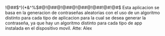 !@##$^)(*&^%$#@!@#$%^&*(()(*&^%$#@!@#$%^&*()(*&^%$#@!@#$%^&*()(*&^%$#@!@#$%^&*()(*&^%$#!@#$%^&&*#$!@#$
Esta aplicacion se basa en la generacion de contraseñas aleatorias con
el uso de un algoritmo distinto para cada tipo de aplicacion para la
cual se desea generar la contraseña, ya que hay un algoritmo distinto
para cada tipo de app instalada en el dispositivo movil.
Atte: Alex

